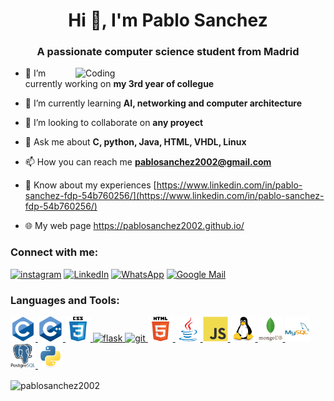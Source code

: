 <!---[![MasterHead]("url")](https://rishavchanda.io)-->
<h1 align="center">Hi 👋, I'm Pablo Sanchez</h1>
<h3 align="center">A passionate computer science student from Madrid</h3>
<img align="right" alt="Coding" width="400" src="https://i.kym-cdn.com/photos/images/newsfeed/000/538/716/7f5.gif">

- 🔭 I’m currently working on **my 3rd year of collegue**

- 🌱 I’m currently learning **AI, networking and computer architecture**

- 🙌 I’m looking to collaborate on **any proyect**

- 💬 Ask me about **C, python, Java, HTML, VHDL, Linux**

- 📫 How you can reach me **pablosanchez2002@gmail.com**

- 📄 Know about my experiences [https://www.linkedin.com/in/pablo-sanchez-fdp-54b760256/](https://www.linkedin.com/in/pablo-sanchez-fdp-54b760256/)

- 🌐 My web page https://pablosanchez2002.github.io/

<h3 align="left">Connect with me:</h3>
<p align="left"> <a href="https://www.instagram.com/pablos_fp45/" target="blank"><img src="static/inst.png" alt="instagram  " width="40" height="40"/></a>
<a href="https://www.linkedin.com/in/pablo-sanchez-fdp-54b760256/" target="blank"><img src="static/link.png" alt="LinkedIn  " width="40" height="40"/></a>
<a href="https://wa.me/+34644693637" target="blank"><img src="static/was.png" alt="WhatsApp  " width="40" height="40"/></a>
<a href="Mailto:pablosanchez2002@gmail.com" target="blank"><img src="static/mail.png" alt="Google Mail  " width="40" height="40"/></a> </p>
<p align="left">
</p>

<h3 align="left">Languages and Tools:</h3>
<p align="left"> <a href="https://www.cprogramming.com/" target="_blank" rel="noreferrer"> <img src="https://raw.githubusercontent.com/devicons/devicon/master/icons/c/c-original.svg" alt="c" width="40" height="40"/> </a> <a href="https://www.w3schools.com/cpp/" target="_blank" rel="noreferrer"> <img src="https://raw.githubusercontent.com/devicons/devicon/master/icons/cplusplus/cplusplus-original.svg" alt="cplusplus" width="40" height="40"/> </a> <a href="https://www.w3schools.com/css/" target="_blank" rel="noreferrer"> <img src="https://raw.githubusercontent.com/devicons/devicon/master/icons/css3/css3-original-wordmark.svg" alt="css3" width="40" height="40"/> </a> <a href="https://flask.palletsprojects.com/" target="_blank" rel="noreferrer"> <img src="https://www.vectorlogo.zone/logos/pocoo_flask/pocoo_flask-icon.svg" alt="flask" width="40" height="40"/> </a> <a href="https://git-scm.com/" target="_blank" rel="noreferrer"> <img src="https://www.vectorlogo.zone/logos/git-scm/git-scm-icon.svg" alt="git" width="40" height="40"/> </a> <a href="https://www.w3.org/html/" target="_blank" rel="noreferrer"> <img src="https://raw.githubusercontent.com/devicons/devicon/master/icons/html5/html5-original-wordmark.svg" alt="html5" width="40" height="40"/> </a> <a href="https://www.java.com" target="_blank" rel="noreferrer"> <img src="https://raw.githubusercontent.com/devicons/devicon/master/icons/java/java-original.svg" alt="java" width="40" height="40"/> </a> <a href="https://developer.mozilla.org/en-US/docs/Web/JavaScript" target="_blank" rel="noreferrer"> <img src="https://raw.githubusercontent.com/devicons/devicon/master/icons/javascript/javascript-original.svg" alt="javascript" width="40" height="40"/> </a> <a href="https://www.linux.org/" target="_blank" rel="noreferrer"> <img src="https://raw.githubusercontent.com/devicons/devicon/master/icons/linux/linux-original.svg" alt="linux" width="40" height="40"/> </a> <a href="https://www.mongodb.com/" target="_blank" rel="noreferrer"> <img src="https://raw.githubusercontent.com/devicons/devicon/master/icons/mongodb/mongodb-original-wordmark.svg" alt="mongodb" width="40" height="40"/> </a> <a href="https://www.mysql.com/" target="_blank" rel="noreferrer"> <img src="https://raw.githubusercontent.com/devicons/devicon/master/icons/mysql/mysql-original-wordmark.svg" alt="mysql" width="40" height="40"/> </a> <a href="https://www.postgresql.org" target="_blank" rel="noreferrer"> <img src="https://raw.githubusercontent.com/devicons/devicon/master/icons/postgresql/postgresql-original-wordmark.svg" alt="postgresql" width="40" height="40"/> </a> <a href="https://www.python.org" target="_blank" rel="noreferrer"> <img src="https://raw.githubusercontent.com/devicons/devicon/master/icons/python/python-original.svg" alt="python" width="40" height="40"/> </a> </p>

<p><img align="center" src="https://github-readme-stats.vercel.app/api/top-langs?username=pablosanchez2002&show_icons=true&locale=en&layout=compact" alt="pablosanchez2002" /></p>
